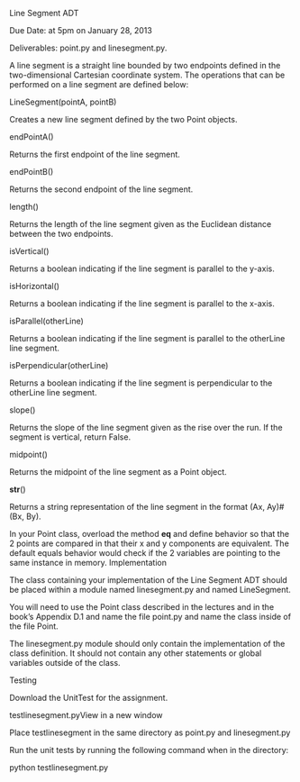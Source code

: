 Line Segment ADT

Due Date: at 5pm on January 28, 2013

Deliverables: point.py and linesegment.py.

A line segment is a straight line bounded by two endpoints defined in the two-dimensional Cartesian coordinate system. The operations that can be performed on a line segment are defined below:

 

LineSegment(pointA, pointB)

Creates a new line segment defined by the two Point objects.

 

endPointA()

Returns the first endpoint of the line segment.

 

endPointB()

Returns the second endpoint of the line segment.

 

length()

Returns the length of the line segment given as the Euclidean distance between the two endpoints.

 

isVertical()

Returns a boolean indicating if the line segment is parallel to the y-axis.

 

isHorizontal()

Returns a boolean indicating if the line segment is parallel to the x-axis.

 

isParallel(otherLine)

Returns a boolean indicating if the line segment is parallel to the otherLine line segment.

 

isPerpendicular(otherLine)

Returns a boolean indicating if the line segment is perpendicular to the otherLine line segment.

 

slope()

Returns the slope of the line segment given as the rise over the run. If the segment is vertical, return False.

 

midpoint()

Returns the midpoint of the line segment as a Point object.

 

__str__()

Returns a string representation of the line segment in the format (Ax, Ay)#(Bx, By).

 

In your Point class, overload the method __eq__ and define behavior so that the 2 points are compared in that their x and y components are equivalent. The default equals behavior would check if the 2 variables are pointing to the same instance in memory.
Implementation

 

The class containing your implementation of the Line Segment ADT should be placed within a module named linesegment.py and named LineSegment.

 

You will need to use the Point class described in the lectures and in the book’s Appendix D.1 and name the file point.py and name the class inside of the file Point.

 

The linesegment.py module should only contain the implementation of the class definition. It should not contain any other statements or global variables outside of the class.

 
Testing 

Download the UnitTest for the assignment.

testlinesegment.pyView in a new window

Place testlinesegment in the same directory as point.py and linesegment.py

Run the unit tests by running the following command when in the directory:  

python testlinesegment.py
